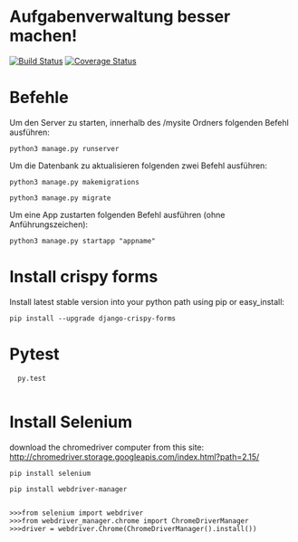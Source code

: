 # Aufgabenverwaltung besser machen! 
[![Build Status](https://travis-ci.com/Xena89/bp-master.svg?branch=master)](https://travis-ci.com/Xena89/bp-master)
[![Coverage Status](https://coveralls.io/repos/github/Xena89/bp-master/badge.svg)](https://coveralls.io/github/Xena89/bp-master)


# Befehle

Um den Server zu starten, innerhalb des /mysite Ordners folgenden Befehl ausführen:
```
python3 manage.py runserver
```

Um die Datenbank zu aktualisieren folgenden zwei Befehl ausführen:
```
python3 manage.py makemigrations
```
```
python3 manage.py migrate
```

Um eine App zustarten folgenden Befehl ausführen (ohne Anführungszeichen):
```
python3 manage.py startapp "appname"
```

# Install crispy forms

Install latest stable version into your python path using pip or easy_install:
```
pip install --upgrade django-crispy-forms
```
# Pytest

```
  py.test
  
```
# Install Selenium 

download the chromedriver computer from this site: http://chromedriver.storage.googleapis.com/index.html?path=2.15/

```
pip install selenium

pip install webdriver-manager


>>>from selenium import webdriver
>>>from webdriver_manager.chrome import ChromeDriverManager
>>>driver = webdriver.Chrome(ChromeDriverManager().install())

```
